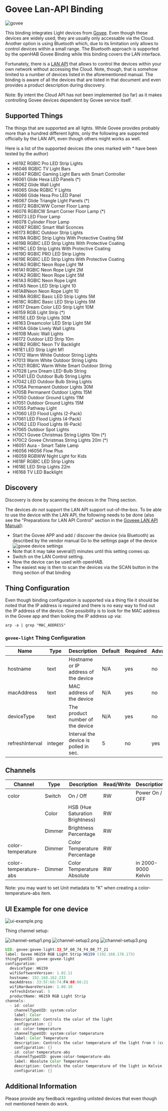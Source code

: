 # Govee Lan-API Binding

![govee](doc/govee-lights.png)

This binding integrates Light devices from [Govee](https://www.govee.com/).
Even though these devices are widely used, they are usually only accessable via the Cloud.
Another option is using Bluetooth which, due to its limitation only allows to control devices within a small range.
The Bluetooth approach is supported by the openHAB Govee Binding while this binding covers the LAN interface.

Fortunately, there is a [LAN API](https://app-h5.govee.com/user-manual/wlan-guide) that allows to control the devices within your own network without accessing the Cloud.
Note, though, that is somehow limited to a number of devices listed in the aforementioned manual.
The binding is aware of all the devices that are listed in that document and even provides a product description during discovery.

Note: By intent the Cloud API has not been implemented (so far) as it makes controlling Govee devices dependent by Govee service itself.

## Supported Things

The things that are supported are all lights.
While Govee provides probably more than a hundred different lights, only the following are supported officially by the LAN API, even though others might works as well.

Here is a list of the supported devices (the ones marked with * have been tested by the author)

- H619Z RGBIC Pro LED Strip Lights
- H6046 RGBIC TV Light Bars
- H6047 RGBIC Gaming Light Bars with Smart Controller
- H6061 Glide Hexa LED Panels (*)
- H6062 Glide Wall Light
- H6065 Glide RGBIC Y Lights
- H6066 Glide Hexa Pro LED Panel
- H6067 Glide Triangle Light Panels (*)
- H6072 RGBICWW Corner Floor Lamp
- H6076 RGBICW Smart Corner Floor Lamp (*)
- H6073 LED Floor Lamp
- H6078 Cylinder Floor Lamp
- H6087 RGBIC Smart Wall Sconces
- H6173 RGBIC Outdoor Strip Lights
- H619A RGBIC Strip Lights With Protective Coating 5M
- H619B RGBIC LED Strip Lights With Protective Coating
- H619C LED Strip Lights With Protective Coating
- H619D RGBIC PRO LED Strip Lights
- H619E RGBIC LED Strip Lights With Protective Coating
- H61A0 RGBIC Neon Rope Light 1M
- H61A1 RGBIC Neon Rope Light 2M
- H61A2 RGBIC Neon Rope Light 5M
- H61A3 RGBIC Neon Rope Light
- H61A5 Neon LED Strip Light 10
- H61A8Neon Neon Rope Light 10
- H618A RGBIC Basic LED Strip Lights 5M
- H618C RGBIC Basic LED Strip Lights 5M
- H6117 Dream Color LED Strip Light 10M
- H6159 RGB Light Strip (*)
- H615E LED Strip Lights 30M
- H6163 Dreamcolor LED Strip Light 5M
- H610A Glide Lively Wall Lights
- H610B Music Wall Lights
- H6172 Outdoor LED Strip 10m
- H61B2 RGBIC Neon TV Backlight
- H61E1 LED Strip Light M1
- H7012 Warm White Outdoor String Lights
- H7013 Warm White Outdoor String Lights
- H7021 RGBIC Warm White Smart Outdoor String
- H7028 Lynx Dream LED-Bulb String
- H7041 LED Outdoor Bulb String Lights
- H7042 LED Outdoor Bulb String Lights
- H705A Permanent Outdoor Lights 30M
- H705B Permanent Outdoor Lights 15M
- H7050 Outdoor Ground Lights 11M
- H7051 Outdoor Ground Lights 15M
- H7055 Pathway Light
- H7060 LED Flood Lights (2-Pack)
- H7061 LED Flood Lights (4-Pack)
- H7062 LED Flood Lights (6-Pack)
- H7065 Outdoor Spot Lights
- H70C1 Govee Christmas String Lights 10m (*)
- H70C2 Govee Christmas String Lights 20m (*)
- H6051 Aura - Smart Table Lamp
- H6056 H6056 Flow Plus
- H6059 RGBWW Night Light for Kids
- H618F RGBIC LED Strip Lights
- H618E LED Strip Lights 22m
- H6168 TV LED Backlight

## Discovery

Discovery is done by scanning the devices in the Thing section.

The devices _do not_ support the LAN API support out-of-the-box.
To be able to use the device with the LAN API, the following needs to be done (also see the "Preparations for LAN API Control" section in the [Goveee LAN API Manual](https://app-h5.govee.com/user-manual/wlan-guide)):

- Start the Govee APP and add / discover the device (via Bluetooth) as described by the vendor manual
  Go to the settings page of the device
  ![govee device settings](doc/device-settings.png)
- Note that it may take several(!) minutes until this setting comes up.
- Switch on the LAN Control setting.
- Now the device can be used with openHAB.
- The easiest way is then to scan the devices via the SCAN button in the thing section of that binding

## Thing Configuration

Even though binding configuration is supported via a thing file it should be noted that the IP address is required and there is no easy way to find out the IP address of the device.
One possibility is to look for the MAC address in the Govee app and then looking the IP address up via:

```shell
arp -a | grep "MAC_ADDRESS"
```

### `govee-light` Thing Configuration

| Name            | Type    | Description                           | Default | Required | Advanced |
|-----------------|---------|---------------------------------------|---------|----------|----------|
| hostname        | text    | Hostname or IP address of the device  | N/A     | yes      | no       |
| macAddress      | text    | MAC address of the device             | N/A     | yes      | no       |
| deviceType      | text    | The product number of the device      | N/A     | yes      | no       |
| refreshInterval | integer | Interval the device is polled in sec. | 5       | no       | yes      |

## Channels

| Channel               | Type   | Description                     | Read/Write | Description          |
|-----------------------|--------|---------------------------------|------------|----------------------|
| color                 | Switch | On / Off                        | RW         | Power On / OFF       |
|                       | Color  | HSB (Hue Saturation Brightness) | RW         |                      |
|                       | Dimmer | Brightness Percentage           | RW         |                      |
| color-temperature     | Dimmer | Color Temperature Percentage    | RW         |                      |
| color-temperature-abs | Dimmer | Color Temperature Absolute      | RW         | in 2000-9000 Kelvin  |

Note: you may want to set Unit metadata to "K" when creating a color-temperature-abs item.

## UI Example for one device

![ui-example.png](doc/ui-example.png)

Thing channel setup:

![channel-setup1.png](doc/channel-setup1.png)
![channel-setup2.png](doc/channel-setup2.png)
![channel-setup3.png](doc/channel-setup3.png)

```java
UID: govee:govee-light:33_5F_60_74_F4_08_77_21
label: Govee H6159 RGB Light Strip H6159 (192.168.178.173)
thingTypeUID: govee:govee-light
configuration:
  deviceType: H6159
  wifiSoftwareVersion: 1.02.11
  hostname: 192.168.162.233
  macAddress: 33:5F:60:74:F4:08:66:21
  wifiHardwareVersion: 1.00.10
  refreshInterval: 5
  productName: H6159 RGB Light Strip
channels:
  - id: color
    channelTypeUID: system:color
    label: Color
    description: Controls the color of the light
    configuration: {}
  - id: color-temperature
    channelTypeUID: system:color-temperature
    label: Color Temperature
    description: Controls the color temperature of the light from 0 (cold) to 100 (warm)
    configuration: {}
  - id: color-temperature-abs
    channelTypeUID: govee:color-temperature-abs
    label: Absolute Color Temperature
    description: Controls the color temperature of the light in Kelvin
    configuration: {}
```

## Additional Information

Please provide any feedback regarding unlisted devices that even though not mentioned herein do work.
